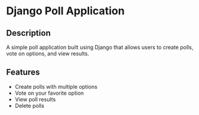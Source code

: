 # Django Poll Application

## Description

A simple poll application built using Django that allows users to create polls, vote on options, and view results.

## Features

- Create polls with multiple options
- Vote on your favorite option
- View poll results
- Delete polls

